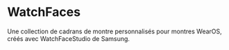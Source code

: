 # WatchFaces
Une collection de cadrans de montre personnalisés pour montres WearOS, créés avec WatchFaceStudio de Samsung.
